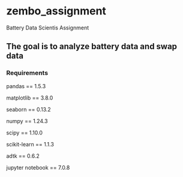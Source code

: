 # zembo_assignment
Battery Data Scientis Assignment

## The goal is to analyze battery data and swap data

### Requirements
pandas == 1.5.3

matplotlib == 3.8.0

seaborn == 0.13.2

numpy == 1.24.3

scipy == 1.10.0

scikit-learn == 1.1.3

adtk == 0.6.2

jupyter notebook == 7.0.8
